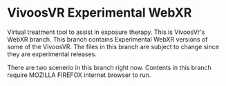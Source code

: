 # VivoosVR Experimental WebXR
Virtual treatment tool to assist in exposure therapy.
This is VivoosVr's WebXR branch.
This branch contains Experimental WebXR versions of some of the VivoosVR.
The files in this branch are subject to change since they are experimental releases.

There are two scenerio in this branch right now.
Contents in this branch require MOZILLA FIREFOX internet browser to run.
